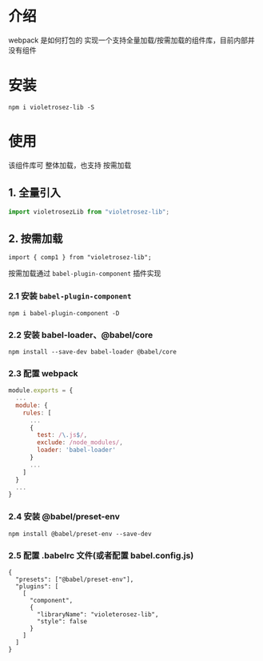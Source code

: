# 介绍

webpack 是如何打包的
实现一个支持全量加载/按需加载的组件库，目前内部并没有组件

# 安装

```
npm i violetrosez-lib -S
```

# 使用

该组件库可 整体加载，也支持 按需加载

## 1. 全量引入

```javascript
import violetrosezLib from "violetrosez-lib";
```

## 2. 按需加载

```
import { comp1 } from "violetrosez-lib";
```

按需加载通过 `babel-plugin-component` 插件实现

### 2.1 安装 `babel-plugin-component`

```
npm i babel-plugin-component -D
```

### 2.2 安装 babel-loader、@babel/core

```
npm install --save-dev babel-loader @babel/core
```

### 2.3 配置 webpack

```javascript
module.exports = {
  ...
  module: {
    rules: [
      ...
      {
        test: /\.js$/,
        exclude: /node_modules/,
        loader: 'babel-loader'
      }
      ...
    ]
  }
  ...
}
```

### 2.4 安装 @babel/preset-env

```
npm install @babel/preset-env --save-dev
```

### 2.5 配置 .babelrc 文件(或者配置 babel.config.js)

```
{
  "presets": ["@babel/preset-env"],
  "plugins": [
    [
      "component",
      {
        "libraryName": "violeterosez-lib",
        "style": false
      }
    ]
  ]
}
```
